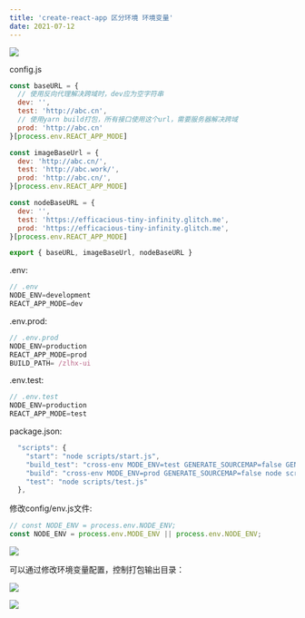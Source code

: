 ```yaml
---
title: 'create-react-app 区分环境 环境变量'
date: 2021-07-12
---   
```

![](https://img-blog.csdnimg.cn/20210712150001859.png?x-oss-processimage/watermark,type_ZmFuZ3poZW5naGVpdGk,shadow_10,text_aHR0cHM6Ly9ibG9nLmNzZG4ubmV0L3h1dG9uZ2Jhbw,size_16,color_FFFFFF,t_70)

config.js

```javascript
const baseURL = {
  // 使用反向代理解决跨域时，dev应为空字符串
  dev: '',
  test: 'http://abc.cn',
  // 使用yarn build打包，所有接口使用这个url，需要服务器解决跨域
  prod: 'http://abc.cn'
}[process.env.REACT_APP_MODE]

const imageBaseUrl = {
  dev: 'http://abc.cn/',
  test: 'http://abc.work/',
  prod: 'http://abc.cn/',
}[process.env.REACT_APP_MODE]

const nodeBaseURL = {
  dev: '',
  test: 'https://efficacious-tiny-infinity.glitch.me',
  prod: 'https://efficacious-tiny-infinity.glitch.me',
}[process.env.REACT_APP_MODE]

export { baseURL, imageBaseUrl, nodeBaseURL }
```

.env:

```javascript
// .env
NODE_ENV=development
REACT_APP_MODE=dev
```

.env.prod:

```javascript
// .env.prod
NODE_ENV=production
REACT_APP_MODE=prod
BUILD_PATH= /zlhx-ui
```

.env.test:

```javascript
// .env.test
NODE_ENV=production
REACT_APP_MODE=test
```

package.json:

```javascript
  "scripts": {
    "start": "node scripts/start.js",
    "build_test": "cross-env MODE_ENV=test GENERATE_SOURCEMAP=false GENERATE_BUNDLE_ANALYZER_REPORT=true node scripts/build.js",
    "build": "cross-env MODE_ENV=prod GENERATE_SOURCEMAP=false node scripts/build.js",
    "test": "node scripts/test.js"
  },
```

修改config/env.js文件:

```javascript
// const NODE_ENV = process.env.NODE_ENV;
const NODE_ENV = process.env.MODE_ENV || process.env.NODE_ENV;
```

![](https://img-blog.csdnimg.cn/20210827103258609.png?x-oss-processimage/watermark,type_ZHJvaWRzYW5zZmFsbGJhY2s,shadow_50,text_Q1NETiBA5b6Q5ZCM5L-d,size_20,color_FFFFFF,t_70,g_se,x_16)

可以通过修改环境变量配置，控制打包输出目录：

![](https://img-blog.csdnimg.cn/20210712150548885.png?x-oss-processimage/watermark,type_ZmFuZ3poZW5naGVpdGk,shadow_10,text_aHR0cHM6Ly9ibG9nLmNzZG4ubmV0L3h1dG9uZ2Jhbw,size_16,color_FFFFFF,t_70)

![](https://img-blog.csdnimg.cn/20210712150633276.png?x-oss-processimage/watermark,type_ZmFuZ3poZW5naGVpdGk,shadow_10,text_aHR0cHM6Ly9ibG9nLmNzZG4ubmV0L3h1dG9uZ2Jhbw,size_16,color_FFFFFF,t_70)